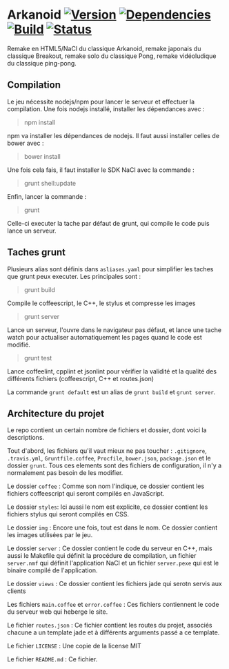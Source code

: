 # Arkanoid [![Version](https://badge.fury.io/gh/hunsdetroyes%2Farkanoid.png)](http://badge.fury.io/gh/hunsdetroyes%2Farkanoid) [![Dependencies](https://david-dm.org/hunsdetroyes/arkanoid.png?theme=shields.io)](https://david-dm.org/hunsdetroyes/arkanoid) [![Build](https://travis-ci.org/hunsdetroyes/arkanoid.png?branch=master)](https://travis-ci.org/hunsdetroyes/arkanoid) [![Status](http://statusbadge.herokuapp.com/http%3A%2F%2Farkanoid.herokuapp.com%2F)](http://arkanoid.herokuapp.com/)
Remake en HTML5/NaCl du classique Arkanoid, remake japonais du classique Breakout, remake solo du classique Pong, remake vidéoludique du classique ping-pong.

## Compilation
Le jeu nécessite nodejs/npm pour lancer le serveur et effectuer la compilation. Une fois nodejs installé, installer les dépendances avec :
> npm install

npm va installer les dépendances de nodejs. Il faut aussi installer celles de bower avec :
> bower install

Une fois cela fais, il faut installer le SDK NaCl avec la commande :
> grunt shell:update

Enfin, lancer la commande :
> grunt

Celle-ci executer la tache par défaut de grunt, qui compile le code puis lance un serveur.

## Taches grunt

Plusieurs alias sont définis dans `asliases.yaml` pour simplifier les taches que grunt peux executer. Les principales sont :
> grunt build

Compile le coffeescript, le C++, le stylus et compresse les images
> grunt server

Lance un serveur, l'ouvre dans le navigateur pas défaut, et lance une tache watch pour actualiser automatiquement les pages quand le code est modifié.
> grunt test

Lance coffeelint, cpplint et jsonlint pour vérifier la validité et la qualité des différents fichiers (coffeescript, C++ et routes.json)

La commande `grunt default` est un alias de `grunt build` et `grunt server`.

## Architecture du projet

Le repo contient un certain nombre de fichiers et dossier, dont voici la descriptions.

Tout d'abord, les fichiers qu'il vaut mieux ne pas toucher : `.gitignore`, `.travis.yml`, `Gruntfile.coffee`, `Procfile`, `bower.json`, `package.json` et le dossier `grunt`. Tous ces elements sont des fichiers de configuration, il n'y a normalement pas besoin de les modifier.

Le dossier `coffee` : Comme son nom l'indique, ce dossier contient les fichiers coffeescript qui seront compilés en JavaScript.

Le dossier `styles`: Ici aussi le nom est explicite, ce dossier contient les fichiers stylus qui seront compilés en CSS.

Le dossier `img` : Encore une fois, tout est dans le nom. Ce dossier contient les images utilisées par le jeu.

Le dossier `server` : Ce dossier contient le code du serveur en C++, mais aussi le Makefile qui définit la procédure de compilation, un fichier `server.nmf` qui définit l'application NaCl et un fichier `server.pexe` qui est le binaire compilé de l'application.

Le dossier `views` : Ce dossier contient les fichiers jade qui serotn servis aux clients

Les fichiers `main.coffee` et `error.coffee` : Ces fichiers contiennent le code du serveur web qui heberge le site.

Le fichier `routes.json` : Ce fichier contient les routes du projet, associés chacune a un template jade et à différents arguments passé a ce template.

Le fichier `LICENSE` : Une copie de la license MIT

Le fichier `README.md` : Ce fichier.
